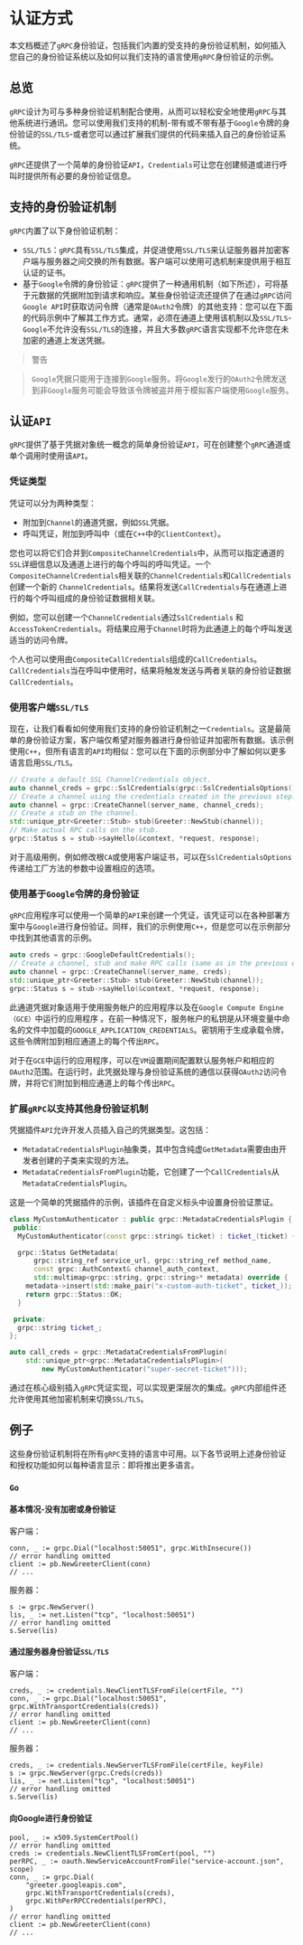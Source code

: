 # 认证方式

本文档概述了`gRPC`身份验证，包括我们内置的受支持的身份验证机制，如何插入您自己的身份验证系统以及如何以我们支持的语言使用`gRPC`身份验证的示例。


## 总览
`gRPC`设计为可与多种身份验证机制配合使用，从而可以轻松安全地使用`gRPC`与其他系统进行通讯。您可以使用我们支持的机制-带有或不带有基于`Google`令牌的身份验证的`SSL/TLS`-或者您可以通过扩展我们提供的代码来插入自己的身份验证系统。

`gRPC`还提供了一个简单的身份验证`API`，`Credentials`可让您在创建频道或进行呼叫时提供所有必要的身份验证信息。

## 支持的身份验证机制
`gRPC`内置了以下身份验证机制：

- `SSL/TLS`：`gRPC`具有`SSL/TLS`集成，并促进使用`SSL/TLS`来认证服务器并加密客户端与服务器之间交换的所有数据。客户端可以使用可选机制来提供用于相互认证的证书。
- 基于`Google`令牌的身份验证：`gRPC`提供了一种通用机制（如下所述），可将基于元数据的凭据附加到请求和响应。某些身份验证流还提供了在通过`gRPC`访问`Google API`时获取访问令牌（通常是`OAuth2`令牌）的其他支持：您可以在下面的代码示例中了解其工作方式。通常，必须在通道上使用该机制以及`SSL/TLS`-`Google`不允许没有`SSL/TLS`的连接，并且大多数`gRPC`语言实现都不允许您在未加密的通道上发送凭据。

> 警告

> `Google`凭据只能用于连接到`Google`服务。将`Google`发行的`OAuth2`令牌发送到非`Google`服务可能会导致该令牌被盗并用于模拟客户端使用`Google`服务。

## 认证`API`
`gRPC`提供了基于凭据对象统一概念的简单身份验证`API`，可在创建整个`gRPC`通道或单个调用时使用该`API`。

### 凭证类型
凭证可以分为两种类型：

- 附加到`Channel`的通道凭据，例如`SSL`凭据。
- 呼叫凭证，附加到呼叫中（或在`C++`中的`ClientContext`）。

您也可以将它们合并到`CompositeChannelCredentials`中，从而可以指定通道的`SSL`详细信息以及通道上进行的每个呼叫的呼叫凭证。一个`CompositeChannelCredentials`相关联的`ChannelCredentials`和`CallCredentials`创建一个新的 `ChannelCredentials`。结果将发送`CallCredentials`与在通道上进行的每个呼叫组成的身份验证数据相关联。

例如，您可以创建一个`ChannelCredentials`通过`SslCredentials` 和`AccessTokenCredentials`。将结果应用于`Channel`时将为此通道上的每个呼叫发送适当的访问令牌。

个人也可以使用由`CompositeCallCredentials`组成的`CallCredentials`。`CallCredentials`当在呼叫中使用时，结果将触发发送与两者关联的身份验证数据`CallCredentials`。

### 使用客户端`SSL/TLS`
现在，让我们看看如何使用我们支持的身份验证机制之一`Credentials`。这是最简单的身份验证方案，客户端仅希望对服务器进行身份验证并加密所有数据。该示例使用`C++`，但所有语言的`API`均相似：您可以在下面的示例部分中了解如何以更多语言启用`SSL/TLS`。
```C++
// Create a default SSL ChannelCredentials object.
auto channel_creds = grpc::SslCredentials(grpc::SslCredentialsOptions());
// Create a channel using the credentials created in the previous step.
auto channel = grpc::CreateChannel(server_name, channel_creds);
// Create a stub on the channel.
std::unique_ptr<Greeter::Stub> stub(Greeter::NewStub(channel));
// Make actual RPC calls on the stub.
grpc::Status s = stub->sayHello(&context, *request, response);
```
对于高级用例，例如修改根`CA`或使用客户端证书，可以在`SslCredentialsOptions`传递给工厂方法的参数中设置相应的选项。

### 使用基于`Google`令牌的身份验证
`gRPC`应用程序可以使用一个简单的`API`来创建一个凭证，该凭证可以在各种部署方案中与`Google`进行身份验证。同样，我们的示例使用`C++`，但是您可以在示例部分中找到其他语言的示例。
```C++
auto creds = grpc::GoogleDefaultCredentials();
// Create a channel, stub and make RPC calls (same as in the previous example)
auto channel = grpc::CreateChannel(server_name, creds);
std::unique_ptr<Greeter::Stub> stub(Greeter::NewStub(channel));
grpc::Status s = stub->sayHello(&context, *request, response);
```
此通道凭据对象适用于使用服务帐户的应用程序以及在`Google Compute Engine（GCE）`中运行的应用程序 。在前一种情况下，服务帐户的私钥是从环境变量中命名的文件中加载的`GOOGLE_APPLICATION_CREDENTIALS`。密钥用于生成承载令牌，这些令牌附加到相应通道上的每个传出`RPC`。

对于在`GCE`中运行的应用程序，可以在`VM`设置期间配置默认服务帐户和相应的`OAuth2`范围。在运行时，此凭据处理与身份验证系统的通信以获得`OAuth2`访问令牌，并将它们附加到相应通道上的每个传出`RPC`。

### 扩展`gRPC`以支持其他身份验证机制
凭据插件`API`允许开发人员插入自己的凭据类型。这包括：

- `MetadataCredentialsPlugin`抽象类，其中包含纯虚`GetMetadata`需要由由开发者创建的子类来实现的方法。
- `MetadataCredentialsFromPlugin`功能，它创建了一个`CallCredentials`从`MetadataCredentialsPlugin`。

这是一个简单的凭据插件的示例，该插件在自定义标头中设置身份验证票证。
```C++
class MyCustomAuthenticator : public grpc::MetadataCredentialsPlugin {
 public:
  MyCustomAuthenticator(const grpc::string& ticket) : ticket_(ticket) {}

  grpc::Status GetMetadata(
      grpc::string_ref service_url, grpc::string_ref method_name,
      const grpc::AuthContext& channel_auth_context,
      std::multimap<grpc::string, grpc::string>* metadata) override {
    metadata->insert(std::make_pair("x-custom-auth-ticket", ticket_));
    return grpc::Status::OK;
  }

 private:
  grpc::string ticket_;
};

auto call_creds = grpc::MetadataCredentialsFromPlugin(
    std::unique_ptr<grpc::MetadataCredentialsPlugin>(
        new MyCustomAuthenticator("super-secret-ticket")));
```
通过在核心级别插入`gRPC`凭证实现，可以实现更深层次的集成。`gRPC`内部组件还允许使用其他加密机制来切换`SSL/TLS`。

## 例子
这些身份验证机制将在所有`gRPC`支持的语言中可用。以下各节说明上述身份验证和授权功能如何以每种语言显示：即将推出更多语言。

### `Go`
#### 基本情况-没有加密或身份验证
客户端：
```Golang
conn, _ := grpc.Dial("localhost:50051", grpc.WithInsecure())
// error handling omitted
client := pb.NewGreeterClient(conn)
// ...
```
服务器：
```Golang
s := grpc.NewServer()
lis, _ := net.Listen("tcp", "localhost:50051")
// error handling omitted
s.Serve(lis)
```
#### 通过服务器身份验证`SSL/TLS`
客户端：
```Golang
creds, _ := credentials.NewClientTLSFromFile(certFile, "")
conn, _ := grpc.Dial("localhost:50051", grpc.WithTransportCredentials(creds))
// error handling omitted
client := pb.NewGreeterClient(conn)
// ...
```
服务器：
```Golang
creds, _ := credentials.NewServerTLSFromFile(certFile, keyFile)
s := grpc.NewServer(grpc.Creds(creds))
lis, _ := net.Listen("tcp", "localhost:50051")
// error handling omitted
s.Serve(lis)
```

#### 向Google进行身份验证
```Golang
pool, _ := x509.SystemCertPool()
// error handling omitted
creds := credentials.NewClientTLSFromCert(pool, "")
perRPC, _ := oauth.NewServiceAccountFromFile("service-account.json", scope)
conn, _ := grpc.Dial(
	"greeter.googleapis.com",
	grpc.WithTransportCredentials(creds),
	grpc.WithPerRPCCredentials(perRPC),
)
// error handling omitted
client := pb.NewGreeterClient(conn)
// ...
```